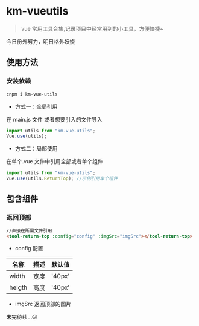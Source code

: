 # km-vueutils

> vue 常用工具合集,记录项目中经常用到的小工具，方便快捷~

今日份外努力，明日格外妖娆

## 使用方法

### 安装依赖

```bash
cnpm i km-vue-utils
```

- 方式一：全局引用

在 main.js 文件 或者想要引入的文件导入

```js
import utils from "km-vue-utils";
Vue.use(utils);
```

- 方式二：局部使用

在单个.vue 文件中引用全部或者单个组件

```js
import utils from "km-vue-utils";
Vue.use(utils.ReturnTop); //示例引用单个组件
```

## 包含组件

### 返回顶部

```html
//直接在所需文件引用
<tool-return-top :config="config" :imgSrc="imgSrc"></tool-return-top>
```

- config 配置

| 名称   | 描述 | 默认值 |
| ------ | ---- | ------ |
| width  | 宽度 | '40px' |
| heigth | 高度 | '40px' |

- imgSrc 返回顶部的图片

未完待续...😜
